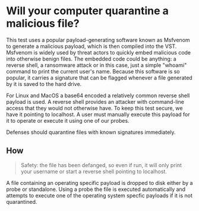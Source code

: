 # Will your computer quarantine a malicious file?

This test uses a popular payload-generating software known as Msfvenom to generate a malicious payload, which is then compiled into the VST. 
Msfvenom is widely used by threat actors to quickly embed malicious code into otherwise benign files. The embedded code could be anything: 
a reverse shell, a ransomware attack or in this case, just a simple "whoami" command to print the current user's name. 
Because this software is so popular, it carries a signature that can be flagged whenever a file generated by it is saved to the hard drive. 

For Linux and MacOS a base64 encoded a relatively common reverse shell payload is used. A reverse shell provides an attacker with command-line access that they would not otherwise have. To keep this test secure, we have it pointing to localhost. A user must manually execute this payload for it to operate or execute it using one of our probes.

Defenses should quarantine files with known signatures immediately.

## How

> Safety: the file has been defanged, so even if run, it will only print your username or start a reverse shell pointing to localhost.

A file containing an operating specific payload is dropped to disk either by a probe or standalone. Using a probe the file is executed automatically and attempts to execute one of the operating system specfic payloads if it is not quarantined.
